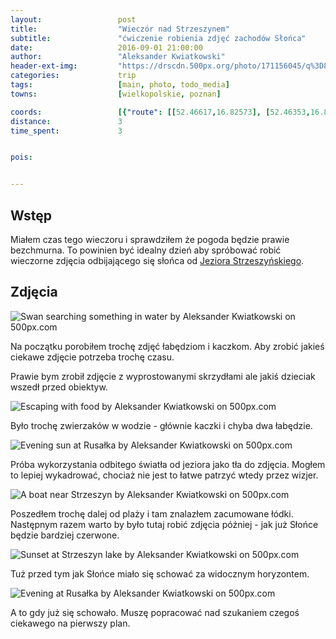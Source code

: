```yaml
---
layout:                 post
title:                  "Wieczór nad Strzeszynem"
subtitle:               "ćwiczenie robienia zdjęć zachodów Słońca"
date:                   2016-09-01 21:00:00
author:                 "Aleksander Kwiatkowski"
header-ext-img:         "https://drscdn.500px.org/photo/171156045/q%3D80_m%3D2000/690440e63f2fdce7cc9a8c8eaa3097ac"
categories:             trip
tags:                   [main, photo, todo_media]
towns:                  [wielkopolskie, poznan]

coords:                 [{"route": [[52.46617,16.82573], [52.46353,16.82502], [52.46019,16.82644]], "type": "hike"}]
distance:               3
time_spent:             3


pois:


---
```


[wiki-strzeszyn]: https://pl.wikipedia.org/wiki/Jezioro_Strzeszy%C5%84skie

Wstęp
-----

Miałem czas tego wieczoru i sprawdziłem że pogoda będzie prawie
bezchmurna. To powinien być idealny dzień aby spróbować robić wieczorne
zdjęcia odbijającego się słońca od [Jeziora Strzeszyńskiego][wiki-strzeszyn].

Zdjęcia
-------

<div class='pixels-photo'>
  <p>
    <img src='https://drscdn.500px.org/photo/171606413/m%3D900/2cc38d7ff08001f2bc5f56e12bf63587' alt='Swan searching something in water by Aleksander Kwiatkowski on 500px.com'>
  </p>
  <a href='https://500px.com/photo/171606413/swan-searching-something-in-water-by-aleksander-kwiatkowski' alt='Swan searching something in water by Aleksander Kwiatkowski on 500px.com'></a>
</div>
<script type='text/javascript' src='https://500px.com/embed.js'></script>

Na początku porobiłem trochę zdjęć łabędziom i kaczkom. Aby zrobić jakieś
ciekawe zdjęcie potrzeba trochę czasu.

Prawie bym zrobił zdjęcie z wyprostowanymi skrzydłami ale jakiś dzieciak
wszedł przed obiektyw.

<div class='pixels-photo'>
  <p>
    <img src='https://drscdn.500px.org/photo/171156821/m%3D900/6bb64800b850259f8c439320aa5bb9aa' alt='Escaping with food by Aleksander Kwiatkowski on 500px.com'>
  </p>
  <a href='https://500px.com/photo/171156821/escaping-with-food-by-aleksander-kwiatkowski' alt='Escaping with food by Aleksander Kwiatkowski on 500px.com'></a>
</div>
<script type='text/javascript' src='https://500px.com/embed.js'></script>

Było trochę zwierzaków w wodzie - głównie kaczki i chyba dwa łabędzie.

<div class='pixels-photo'>
  <p>
    <img src='https://drscdn.500px.org/photo/171155581/m%3D900/95c2fcf7ca606b51d36cd01bc71ba74c' alt='Evening sun at Rusałka by Aleksander Kwiatkowski on 500px.com'>
  </p>
  <a href='https://500px.com/photo/171155581/evening-sun-at-rusa%C5%82ka-by-aleksander-kwiatkowski' alt='Evening sun at Rusałka by Aleksander Kwiatkowski on 500px.com'></a>
</div>
<script type='text/javascript' src='https://500px.com/embed.js'></script>

Próba wykorzystania odbitego światła od jeziora jako tła do zdjęcia. Mogłem to lepiej wykadrować,
chociaż nie jest to łatwe patrzyć wtedy przez wizjer.

<div class='pixels-photo'>
  <p>
    <img src='https://drscdn.500px.org/photo/171607095/m%3D900/2d34d1103bae17a23bba5f88a4d2814b' alt='A boat near Strzeszyn by Aleksander Kwiatkowski on 500px.com'>
  </p>
  <a href='https://500px.com/photo/171607095/a-boat-near-strzeszyn-by-aleksander-kwiatkowski' alt='A boat near Strzeszyn by Aleksander Kwiatkowski on 500px.com'></a>
</div>
<script type='text/javascript' src='https://500px.com/embed.js'></script>

Poszedłem trochę dalej od plaży i tam znalazłem zacumowane łódki. Następnym
razem warto by było tutaj robić zdjęcia później - jak już Słońce będzie
bardziej czerwone.

<div class='pixels-photo'>
  <p>
    <img src='https://drscdn.500px.org/photo/170615341/m%3D900/38f7d9f7d82cd0398c3102dfcad2b72e' alt='Sunset at Strzeszyn lake by Aleksander Kwiatkowski on 500px.com'>
  </p>
  <a href='https://500px.com/photo/170615341/sunset-at-strzeszyn-lake-by-aleksander-kwiatkowski' alt='Sunset at Strzeszyn lake by Aleksander Kwiatkowski on 500px.com'></a>
</div>
<script type='text/javascript' src='https://500px.com/embed.js'></script>

Tuż przed tym jak Słońce miało się schować za widocznym horyzontem.

<div class='pixels-photo'>
  <p>
    <img src='https://drscdn.500px.org/photo/171606227/m%3D900/97c7b429c71f26efb338ae7a8418266c' alt='Evening at Rusałka by Aleksander Kwiatkowski on 500px.com'>
  </p>
  <a href='https://500px.com/photo/171606227/evening-at-rusa%C5%82ka-by-aleksander-kwiatkowski' alt='Evening at Rusałka by Aleksander Kwiatkowski on 500px.com'></a>
</div>
<script type='text/javascript' src='https://500px.com/embed.js'></script>

A to gdy już się schowało. Muszę popracować nad szukaniem czegoś ciekawego
na pierwszy plan.
